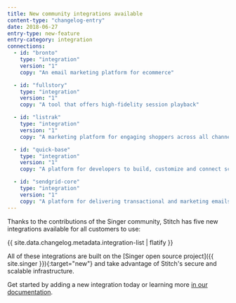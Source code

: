 ```yaml
---
title: New community integrations available
content-type: "changelog-entry"
date: 2018-06-27
entry-type: new-feature
entry-category: integration
connections:
  - id: "bronto"
    type: "integration"
    version: "1"
    copy: "An email marketing platform for ecommerce"

  - id: "fullstory"
    type: "integration"
    version: "1"
    copy: "A tool that offers high-fidelity session playback"

  - id: "listrak"
    type: "integration"
    version: "1"
    copy: "A marketing platform for engaging shoppers across all channels"

  - id: "quick-base"
    type: "integration"
    version: "1"
    copy: "A platform for developers to build, customize and connect scalable, secure cloud applications"

  - id: "sendgrid-core"
    type: "integration"
    version: "1"
    copy: "A platform for delivering transactional and marketing emails"
---
```


Thanks to the contributions of the Singer community, Stitch has five new integrations available for all customers to use:

{{ site.data.changelog.metadata.integration-list | flatify }}

All of these integrations are built on the [Singer open source project]({{ site.singer }}){:target="new"} and take advantage of Stitch's secure and scalable infrastructure.

Get started by adding a new integration today or learning more [in our documentation](https://www.stitchdata.com/docs/integrations/saas#stitch-community-integrations).